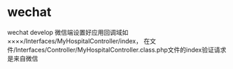 # wechat
wechat develop
微信端设置好应用回调域如××××/Interfaces/MyHospitalController/index，
在文件/Interfaces/Controller/MyHospitalController.class.php文件的index验证请求是来自微信
